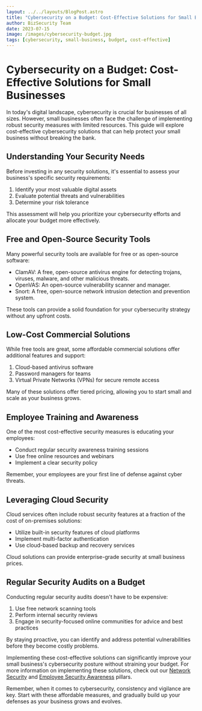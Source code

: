 ```yaml
---
layout: ../../layouts/BlogPost.astro
title: "Cybersecurity on a Budget: Cost-Effective Solutions for Small Businesses"
author: BizSecurity Team
date: 2023-07-15
image: /images/cybersecurity-budget.jpg
tags: [cybersecurity, small-business, budget, cost-effective]
---
```


# Cybersecurity on a Budget: Cost-Effective Solutions for Small Businesses

In today's digital landscape, cybersecurity is crucial for businesses of all sizes. However, small businesses often face the challenge of implementing robust security measures with limited resources. This guide will explore cost-effective cybersecurity solutions that can help protect your small business without breaking the bank.

## Understanding Your Security Needs

Before investing in any security solutions, it's essential to assess your business's specific security requirements:

1. Identify your most valuable digital assets
2. Evaluate potential threats and vulnerabilities
3. Determine your risk tolerance

This assessment will help you prioritize your cybersecurity efforts and allocate your budget more effectively.

## Free and Open-Source Security Tools

Many powerful security tools are available for free or as open-source software:

- ClamAV: A free, open-source antivirus engine for detecting trojans, viruses, malware, and other malicious threats.
- OpenVAS: An open-source vulnerability scanner and manager.
- Snort: A free, open-source network intrusion detection and prevention system.

These tools can provide a solid foundation for your cybersecurity strategy without any upfront costs.

## Low-Cost Commercial Solutions

While free tools are great, some affordable commercial solutions offer additional features and support:

1. Cloud-based antivirus software
2. Password managers for teams
3. Virtual Private Networks (VPNs) for secure remote access

Many of these solutions offer tiered pricing, allowing you to start small and scale as your business grows.

## Employee Training and Awareness

One of the most cost-effective security measures is educating your employees:

- Conduct regular security awareness training sessions
- Use free online resources and webinars
- Implement a clear security policy

Remember, your employees are your first line of defense against cyber threats.

## Leveraging Cloud Security

Cloud services often include robust security features at a fraction of the cost of on-premises solutions:

- Utilize built-in security features of cloud platforms
- Implement multi-factor authentication
- Use cloud-based backup and recovery services

Cloud solutions can provide enterprise-grade security at small business prices.

## Regular Security Audits on a Budget

Conducting regular security audits doesn't have to be expensive:

1. Use free network scanning tools
2. Perform internal security reviews
3. Engage in security-focused online communities for advice and best practices

By staying proactive, you can identify and address potential vulnerabilities before they become costly problems.

Implementing these cost-effective solutions can significantly improve your small business's cybersecurity posture without straining your budget. For more information on implementing these solutions, check out our [Network Security](/pillars/network-security) and [Employee Security Awareness](/pillars/employee-security-awareness) pillars.

Remember, when it comes to cybersecurity, consistency and vigilance are key. Start with these affordable measures, and gradually build up your defenses as your business grows and evolves.
